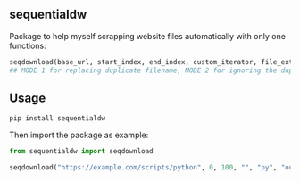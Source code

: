 ## sequentialdw

Package to help myself scrapping website files automatically with only one functions:
```py
seqdownload(base_url, start_index, end_index, custom_iterator, file_extension, output_folder, mode, timed_out&seconds)
## MODE 1 for replacing duplicate filename, MODE 2 for ignoring the duplicate filaname
```

## Usage

`pip install sequentialdw` 

Then import the package as example:
```py
from sequentialdw import seqdownload

seqdownload("https://example.com/scripts/python", 0, 100, "", "py", "output", 1, 60)
```
##